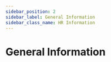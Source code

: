 ```yaml
---
sidebar_position: 2
sidebar_label: General Information
sidebar_class_name: HR Information
---
```


# General Information
